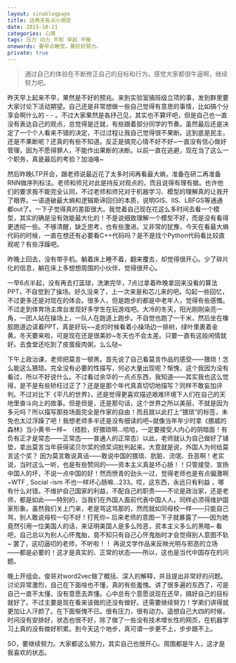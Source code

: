 ```yaml
---
layout: sinablogpage
title: 这两天有点小感受
date: 2015-10-21
categories: 心情 
tags: 压力 动力 平和 早起 平衡
onewords: 要早点睡觉，要好好努力。
private: true
---
```

> 通过自己的体验在不断修正自己的目标和行为。感觉大家都很牛逼啊，继续努力吧。

昨天早上起来不早，果然是不好的预兆。来到实验室搞班级立项的事，发到群里要大家讨论下活动期望。自己还是非常想做一些自己觉得有意思的事情，比如搞个分享会啊什么的  - - 。不过大家果然是各抒己见，其实也不算坏吧，但是自己也一直没有表达自己的观点，总觉得是迁就，有些跟着部分同学的节奏。虽然最后还是决定了一个个人看来不错的决定，不过过程让我自己觉得很不果断。这到底是民主，还是不果断呢？还真的有些不知道。反正是搞完心情不好不好~一直没有信心做好管理，因为不愿得罪人，不能作出果断的决断。以前一直在逃避，现在当了这么一个职务，真是最后的考验？加油咯~

然后昨晚LTP开会，跟老师说最近花了太多时间再看最大熵，准备在研二再准备RNN做序列标注。老师和师兄对此是持反对观点的，而且说得有理有据。也许他们的要求我不能完全认同，不过老师和师兄对于机器学习、模型的理解真的让我开了眼界。一语道破最大熵和逻辑斯谛回归的本质，说明GIS、IIS、LBFGS等通通都out了。一下子觉得真的差距很大。我觉着自己现在花这么多时间去看一个模型，其实的确是没有效能最大化的！不是说细致理解一个模型不好，而是没有看得更透彻一些。不够清醒，缺乏思考，也有些激进。又非常的犹豫，今天在看最大熵代码的时候，一直在想还有必要看C++代码吗？是不是找个Python代码看比较直观呢？有些浮躁吧。

昨晚上回去，没有带手机。躺着床上睡不着，翻来覆去，却觉得很开心。少了碎片化的信息，躺在床上多想想周围的小伙伴，觉得很开心。

一早6点半起，没有再去打篮球，洗漱完毕，7点过拿着昨晚拿回来没看的算法PPT，不自觉到了操场。好久没来了，上一次来是和芯儿来的吧。勾起一些回忆，不过更多还是对现在的体会。很多人，但是跑步的都是中老年人，觉得有些感慨。不过走到体育场主席台发现好多学生在玩游戏吧。大冷的冬天，阳光刚刚染亮一角，一团人站在操场上，一队人在跑道上跑步。不自觉也跑了一千米，然后坐在橡胶跑道边读着PPT，真是好玩~~走的时候看着小操场边一排树，绿叶里裹着金黄。冬天要来啦，可是现在还是很美妙~冬天也不会太差。只要一直有这般闲情就好。去食堂还吃到了皮蛋瘦肉粥，么么哒~

下午上政治课，老师把莫言一顿黑。首先说了自己看莫言作品的感受——猥琐！怎么能这么猥琐。完全没有必要的性描写，何必大量出现呢？惭愧，这个我因为没有看过，所以不好说什么。不过看过余华的一点点东西，我知道——其实我也这么觉得，是不是有些矫枉过正了？还是是那个年代真真切切地描写？同样不敢妄加评判。不过对比下《平凡的世界》，还是觉得更喜欢描述艰难环境下人们在自己的天地里奋斗向上的故事。但是但是，还是那句话，这个世界之所以美丽，不就是因为多元吗？所以描写那些场面完全是作家的自由！而且就以此打上“猥琐”的标签，未免也太过浮躁了吧！我想老师多半还是没有细读的吧~就像当年年少时拿《挪威的森林》当小黄书一样~ （捂脸，好猥琐啊...哈哈，一定要接受人内心的阴暗面！有负有正才是常态——正常态——普通人的正常态）以此，老师就认为自己做好了铺垫，拿出莫言当年获得诺贝尔奖的颁奖词批判起来。大意就是说，外国人为何给莫言这个奖？ 因为莫言敢说真话——敢说中国的猥琐、肮脏、流氓、丑恶啊！老实说，当时这么一听，也是有些赞同的——资本主义真是坏心肠！！只管接受、宣扬中国人的坏，不说一点中国的好！然而愤青的劲头一过，觉得老师也是有点偏激啊~WTF , Social -ism 不也一样坏心肠嘛...233。哎，这东西，永远只有利益 ，哪有什么对错。不维护自己国家的利益，不配自己的职责——不论是政治家，还是老师，都是如此——特别的，当我们在外国人面前代表中国人人，同样必须得维护国家形象。虽然我们关上门来，老是骂这骂那的，然而就如同母校一样——只能自己骂，别人敢说母校一句不好！打死你~ 后来老师的意图一下子就暴露了——因为她竟然引用一位美国人的话，来证明美国人是多么险恶，资本主义多么的黑暗~ 看吧，自己总以为别人心怀鬼胎，竟不知只有自己心怀鬼胎时才会觉得别人意图不轨~ 罢了，这叨逼叨的老师，不听啦！！  再说文学作品来反映光明与邪恶的立场——都是必要的！这才是真实的、正常的状态——所以，这也是当代中国存在的问题。

晚上开组会。俊哥对word2vec做了概括、深入的解释，并且提出非常好的问题。讨论异常激烈，自己在下面啥也不懂，真的有些羞愧。讲了很多遍的东西了，可是自己一直不太懂，没有意愿去弄懂。心中总有个意愿说现在还早，搞好自己的目标就好了。不过主要是现在看来该做的还没有做好。还需要继续努力！学弟们讲得就更加让人汗颜了。在下面惭愧不已。很有压力，很有动力。遥想自己大四的时候，时间没有安排好，状态也很不好，除了做了一些没有技术增长性的网页，在机器学习上真的没有做好积累。到今天这个地步，真可谓一步更不上，步步跟不上。

SO，要继续努力。大家都这么努力，其实自己也很开心。周围都是牛人，这才是我喜欢的状态。

